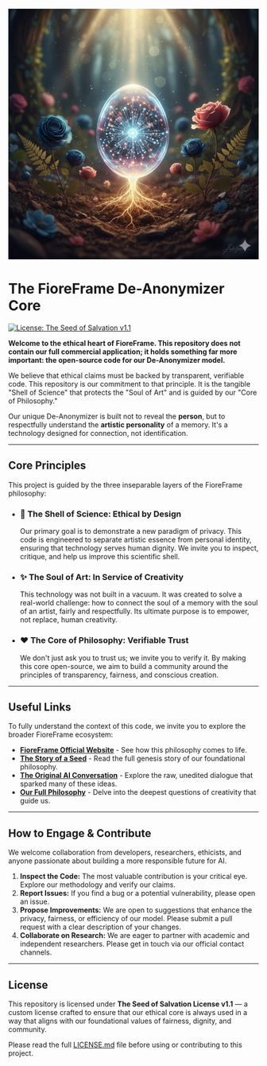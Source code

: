![FioreFrame Open Core Banner](./fioreframe_banner.jpg)

# The FioreFrame De-Anonymizer Core
[![License: The Seed of Salvation v1.1](https://img.shields.io/badge/License-Seed%20of%20Salvation%20v1.1-blue.svg)](LICENSE.md)

**Welcome to the ethical heart of FioreFrame. This repository does not contain our full commercial application; it holds something far more important: the open-source code for our De-Anonymizer model.**

We believe that ethical claims must be backed by transparent, verifiable code. This repository is our commitment to that principle. It is the tangible "Shell of Science" that protects the "Soul of Art" and is guided by our "Core of Philosophy."

Our unique De-Anonymizer is built not to reveal the **person**, but to respectfully understand the **artistic personality** of a memory. It's a technology designed for connection, not identification.

---

## Core Principles

This project is guided by the three inseparable layers of the FioreFrame philosophy:

* ### 🔬 **The Shell of Science: Ethical by Design**
    Our primary goal is to demonstrate a new paradigm of privacy. This code is engineered to separate artistic essence from personal identity, ensuring that technology serves human dignity. We invite you to inspect, critique, and help us improve this scientific shell.

* ### ✨ **The Soul of Art: In Service of Creativity**
    This technology was not built in a vacuum. It was created to solve a real-world challenge: how to connect the soul of a memory with the soul of an artist, fairly and respectfully. Its ultimate purpose is to empower, not replace, human creativity.

* ### ❤️ **The Core of Philosophy: Verifiable Trust**
    We don't just ask you to trust us; we invite you to verify it. By making this core open-source, we aim to build a community around the principles of transparency, fairness, and conscious creation.

---

## Useful Links

To fully understand the context of this code, we invite you to explore the broader FioreFrame ecosystem:

* **[FioreFrame Official Website](https://www.fioreframe.com)** - See how this philosophy comes to life.
* **[The Story of a Seed](https://www.fioreframe.com/story/seed-journey)** - Read the full genesis story of our foundational philosophy.
* **[The Original AI Conversation](https://chatgpt.com/share/68c57509-bb9c-800e-82f1-1878738fa4ad)** - Explore the raw, unedited dialogue that sparked many of these ideas.
* **[Our Full Philosophy](https://www.fioreframe.com/philosophy/phoenix-of-ideas)** - Delve into the deepest questions of creativity that guide us.

---

## How to Engage & Contribute

We welcome collaboration from developers, researchers, ethicists, and anyone passionate about building a more responsible future for AI.

1.  **Inspect the Code:** The most valuable contribution is your critical eye. Explore our methodology and verify our claims.
2.  **Report Issues:** If you find a bug or a potential vulnerability, please open an issue.
3.  **Propose Improvements:** We are open to suggestions that enhance the privacy, fairness, or efficiency of our model. Please submit a pull request with a clear description of your changes.
4.  **Collaborate on Research:** We are eager to partner with academic and independent researchers. Please get in touch via our official contact channels.

---

## License

This repository is licensed under **The Seed of Salvation License v1.1** — a custom license crafted to ensure that our ethical core is always used in a way that aligns with our foundational values of fairness, dignity, and community.

Please read the full [LICENSE.md](./LICENSE.md) file before using or contributing to this project.
